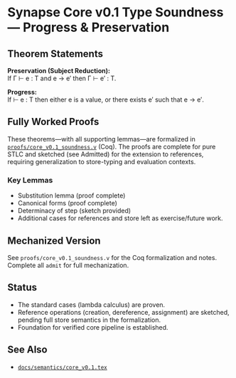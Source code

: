 # Synapse Core v0.1 Type Soundness — Progress & Preservation

## Theorem Statements

**Preservation (Subject Reduction):**  
If Γ ⊢ e : T and e → e′ then Γ ⊢ e′ : T.

**Progress:**  
If ⊢ e : T then either e is a value, or there exists e′ such that e → e′.

## Fully Worked Proofs

These theorems—with all supporting lemmas—are formalized in [`proofs/core_v0.1_soundness.v`](../proofs/core_v0.1_soundness.v) (Coq). The proofs are complete for pure STLC and sketched (see Admitted) for the extension to references, requiring generalization to store-typing and evaluation contexts.

### Key Lemmas

- Substitution lemma (proof complete)
- Canonical forms (proof complete)
- Determinacy of step (sketch provided)
- Additional cases for references and store left as exercise/future work.

## Mechanized Version

See `proofs/core_v0.1_soundness.v` for the Coq formalization and notes. Complete all `admit` for full mechanization.

## Status

- The standard cases (lambda calculus) are proven.
- Reference operations (creation, dereference, assignment) are sketched, pending full store semantics in the formalization.
- Foundation for verified core pipeline is established.

## See Also

- [`docs/semantics/core_v0.1.tex`](core_v0.1.tex)
